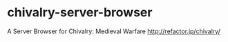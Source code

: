 chivalry-server-browser
=======================

A Server Browser for Chivalry: Medieval Warfare
http://refactor.jp/chivalry/
